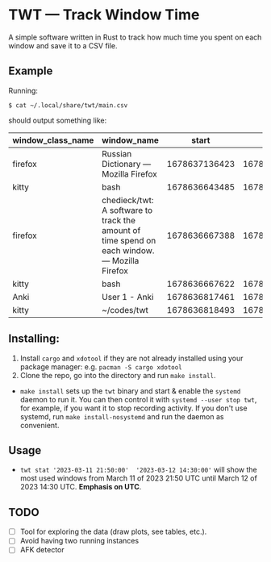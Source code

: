 # TWT — Track Window Time

A simple software written in Rust to track how much time you spent on each window and save it to a CSV file.

Example
---

Running:
```
$ cat ~/.local/share/twt/main.csv
```
should output something like:

|window\_class\_name|window\_name|start|end|
|-------------------|------------|-----|---|
|firefox|Russian Dictionary — Mozilla Firefox|1678637136423|1678637137110|
|kitty|bash|1678636643485|1678636667388|
|firefox|chedieck/twt: A software to track the amount of time spend on each window. — Mozilla Firefox|1678636667388|1678636667622|
|kitty|bash|1678636667622|1678636817461|
|Anki|User 1 - Anki|1678636817461|1678636818493|
|kitty|~/codes/twt|1678636818493|1678636820317|

Installing:
---
1. Install `cargo` and `xdotool` if they are not already installed using your package manager: e.g. `pacman -S cargo xdotool`
2. Clone the repo, go into the directory and run `make install`.
- `make install` sets up the `twt` binary and start & enable the `systemd` daemon to run it. You can then control it with `systemd --user stop twt`, for example, if you want it to stop recording activity. If you don't use systemd, run `make install-nosystemd` and run the daemon as convenient.

Usage
---
- `twt stat '2023-03-11 21:50:00'  '2023-03-12 14:30:00'` will show the most used windows from March 11 of 2023 21:50 UTC until March 12 of 2023 14:30 UTC. **Emphasis on UTC**.

TODO
---
- [ ] Tool for exploring the data (draw plots, see tables, etc.).
- [ ] Avoid having two running instances
- [ ] AFK detector
